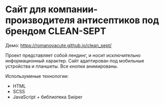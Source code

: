 # Сайт для компании-производителя антисептиков под брендом CLEAN-SEPT

Демо: https://romanovacute.github.io/clean_sept/

Проект представляет собой лендинг, и носит исключительно информационный характер. Сайт адаптирован под мобильные устройства и планшеты. Все кнопки анимированы.

Используменые технологии:
- HTML
- SCSS
- JavaScript + библиотека Swiper

